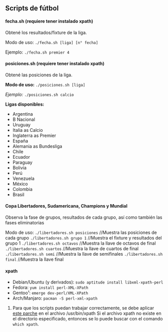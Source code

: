 ## Scripts de fútbol

#### fecha.sh (requiere tener instalado xpath)

Obtené los resultados/fixture de la liga.

Modo de uso:
`./fecha.sh [liga] [n° fecha]`

Ejemplo:
`./fecha.sh premier 4`


#### posiciones.sh (requiere tener instalado xpath)

Obtené las posiciones de la liga.

**Modo de uso:**
`./posiciones.sh [liga]`

*Ejemplo:*
`./posiciones.sh calcio`


**Ligas disponibles:**
+ Argentina
+ B Nacional
+ Uruguay
+ Italia as Calcio
+ Inglaterra as Premier
+ España
+ Alemania as Bundesliga
+ Chile
+ Ecuador
+ Paraguay
+ Bolivia
+ Perú
+ Venezuela
+ México
+ Colombia
+ Brasil


#### Copa Libertadores, Sudamericana, Champions y Mundial

Observa la fase de grupos, resultados de cada grupo, así como también las fases eliminatorias

Modo de uso:
`./libertadores.sh posiciones` //Muestra las posiciones de cada grupo
`./libertadores.sh grupo 1`    //Muestra el fixture y resultados del grupo 1 
`./libertadores.sh octavos`    //Muestra la llave de octavos de final
`./libertadores.sh cuartos`    //Muestra la llave de cuartos de final
`./libertadores.sh semi`       //Muestra la llave de semifinales
`./libertadores.sh final`      //Muestra la llave final


#### xpath

* Debian/Ubuntu (y derivados): `sudo aptitude install libxml-xpath-perl`
* Fedora: `yum install perl-XML-XPath`
* Gentoo¹: `emerge dev-perl/XML-XPath`
* Arch/Manjaro: `pacman -S perl-xml-xpath`

1. Para que los scripts puedan trabajar correctamente, se debe aplicar [este parche](https://gist.github.com/aaferrari/2bee720d1b8bac7a09ee) en el archivo /usr/bin/xpath
Si el archivo xpath no existe en el directorio especificado, entonces se lo puede buscar con el comando `which xpath`.
